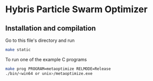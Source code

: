 # Hybris Particle Swarm Optimizer
## Installation and compilation

Go to this file's directory and run
```bash
make static
```

To run one of the example C programs
```bash
make prog PROGRAM=metaoptimize RELMODE=Release
./bin/<win64 or unix>/metaoptimize.exe
```

